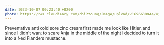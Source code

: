 ```yaml
---
date: 2023-10-07 00:23:40 +0200
photo: https://res.cloudinary.com/dbi2zounq/image/upload/v1696630944/ojm04a426itdn1yg9tvv.heic
---
```

Preventative anti cold sore zinc cream first made me look like Hitler, and since I didn't want to scare Anja in the middle of the night I decided to turn it into a Ned Flanders mustache. 
